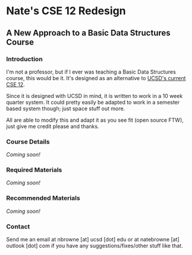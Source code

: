 # Nate's CSE 12 Redesign
## A New Approach to a Basic Data Structures Course

### Introduction
I'm not a professor, but if I ever was teaching a Basic Data Structures course,
this would be it. It's designed as an alternative to [UCSD's current CSE
12](https://www.ucsd.edu/catalog/courses/CSE.html#cse12).

Since it is designed with UCSD in mind, it is written to work in a 10 week
quarter system. It could pretty easily be adapted to work in a semester based
system though; just space stuff out more.

All are able to modify this and adapt it as you see fit (open source FTW), just
give me credit please and thanks.

### Course Details
*Coming soon!*

### Required Materials
*Coming soon!*

### Recommended Materials
*Coming soon!*

### Contact
Send me an email at nbrowne [at] ucsd [dot] edu or at natebrowne [at] outlook
[dot] com if you have any suggestions/fixes/other stuff like that.
